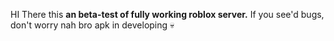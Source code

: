 HI There this **an beta-test of fully working roblox server.**
If you see'd bugs, don't worry
nah bro apk in developing 💀
